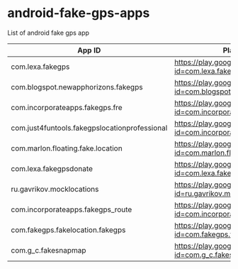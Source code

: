 # android-fake-gps-apps
List of android fake gps app


| App ID      | Play store link |
| ----------- | ----------- |
| com.lexa.fakegps      | https://play.google.com/store/apps/details?id=com.lexa.fakegps       |
| com.blogspot.newapphorizons.fakegps   | https://play.google.com/store/apps/details?id=com.blogspot.newapphorizons.fakegps        |
| com.incorporateapps.fakegps.fre   | https://play.google.com/store/apps/details?id=com.incorporateapps.fakegps.fre      |
| com.just4funtools.fakegpslocationprofessional  | https://play.google.com/store/apps/details?id=com.incorporateapps.fakegps.fre |
| com.marlon.floating.fake.location  | https://play.google.com/store/apps/details?id=com.marlon.floating.fake.location |
| com.lexa.fakegpsdonate | https://play.google.com/store/apps/details?id=com.lexa.fakegpsdonate |
| ru.gavrikov.mocklocations | https://play.google.com/store/apps/details?id=ru.gavrikov.mocklocations |
| com.incorporateapps.fakegps_route | https://play.google.com/store/apps/details?id=com.incorporateapps.fakegps_route |
| com.fakegps.fakelocation.fakegps | https://play.google.com/store/apps/details?id=com.fakegps.fakelocation.fakegps |
| com.g_c.fakesnapmap | https://play.google.com/store/apps/details?id=com.g_c.fakesnapmap |
